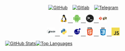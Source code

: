 <!--
**Sohil876/Sohil876** is a ✨ _special_ ✨ repository because its `README.md` (this file) appears on your GitHub profile.
-->

<p align="center"><a href ="https://github.com/Sohil876"><img alt="GitHub" src="https://img.shields.io/badge/-Github-FFFFFF?style=social&logo=Github&logoColor=black" /></a>&nbsp;&nbsp;&nbsp;&nbsp;<a href="https://gitlab.com/Sohil876"><img alt="Gitlab" src="https://img.shields.io/badge/-Gitlab-FFFFFF?style=social&logo=Gitlab&logoColor=black" /></a>&nbsp;&nbsp;&nbsp;&nbsp;<a href="https://t.me/Sohil876"><img alt="Telegram" src="https://img.shields.io/badge/-Telegram-FFFFFF?style=social&logo=Telegram&logoColor=blue" /></a></p>

<p align="center"><a href="https://github.com/Sohil876"><img alt="Linux" width="26px" src="img/linux.png" />&nbsp;&nbsp;&nbsp;&nbsp;<img alt="Android" width="26px" src="img/android.png" />&nbsp;&nbsp;&nbsp;&nbsp;<img alt="Terminal" width="26px" src="img/terminal.png" />&nbsp;&nbsp;&nbsp;&nbsp;<img alt="Git" width="26px" src="img/git.png" /></a></p>

<p align="center"><a href="https://github.com/Sohil876"><img alt="Bash" width="26px" src="img/bash.png" />&nbsp;&nbsp;&nbsp;&nbsp;<img alt="Python" width="26px" src="img/python.png" />&nbsp;&nbsp;&nbsp;&nbsp;<img alt="Lua" width="26px" src="img/lua.png" />&nbsp;&nbsp;&nbsp;&nbsp;<img alt="HTML" width="26px" src="img/html.png" />&nbsp;&nbsp;&nbsp;&nbsp;<img alt="CSS" width="26px" src="img/css.png" />&nbsp;&nbsp;&nbsp;&nbsp;<img alt="JavaScript" width="26px" src="img/js.png" /></a></p>

<p align="left"><a href="https://github.com/anuraghazra/github-readme-stats"><img alt="GitHub Stats" src="https://github-readme-stats.vercel.app/api?username=Sohil876&show_icons=true&hide_border=true&count_private=true&hide_rank=true&disable_animations=true&title_color=4F8CC9&text_color=9f9f9f&bg_color=00000000" /><img alt="Top Languages" src="https://github-readme-stats.vercel.app/api/top-langs/?username=Sohil876&show_icons=true&hide_border=true&langs_count=6&disable_animations=true&layout=compact&hide=forth,groff,m4,makefile,assembly,c,c%2B%2B,objective-c,php&card_width=280&title_color=4F8CC9&text_color=9f9f9f&bg_color=00000000" /></a></p>

